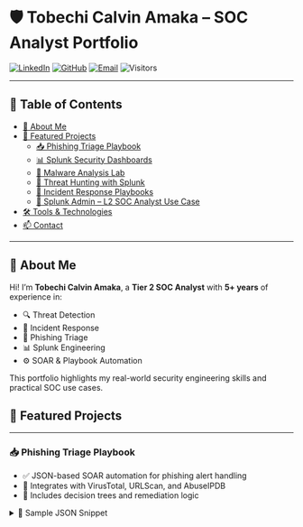 # 🛡️ Tobechi Calvin Amaka – SOC Analyst Portfolio

[![LinkedIn](https://img.shields.io/badge/LinkedIn-blue?style=flat&logo=linkedin&logoColor=white)](https://www.linkedin.com/in/tobechi-calvin-79003925a/)
[![GitHub](https://img.shields.io/badge/GitHub-Profile-black?style=flat&logo=github)](https://github.com/tobechi-calvin)
[![Email](https://img.shields.io/badge/Email-Me-red?style=flat&logo=gmail)](mailto:tobechicalvin@gmail.com)
![Visitors](https://visitor-badge.laobi.icu/badge?page_id=tobechi-calvin.Mini-Soc-Home-Lab)

---

## 📂 Table of Contents

- [👋 About Me](#-about-me)
- [🚀 Featured Projects](#-Featured-Projects)
  - [📥 Phishing Triage Playbook](#-phishing-triage-playbook)
  - [📊 Splunk Security Dashboards](#-splunk-security-dashboards)
  - [🦠 Malware Analysis Lab](#-malware-analysis-lab)
  - [🎯 Threat Hunting with Splunk](#-threat-hunting-with-splunk)
  - [🚨 Incident Response Playbooks](#-incident-response-playbooks)
  - [🔧 Splunk Admin – L2 SOC Analyst Use Case](#-splunk-admin--l2-soc-analyst-use-case)
- [🛠️ Tools & Technologies](#️-tools--technologies)
- [📫 Contact](#-contact)

---

## 👋 About Me

Hi! I’m **Tobechi Calvin Amaka**, a **Tier 2 SOC Analyst** with **5+ years** of experience in:

- 🔍 Threat Detection  
- 🚨 Incident Response  
- 📧 Phishing Triage  
- 📊 Splunk Engineering  
- ⚙️ SOAR & Playbook Automation

This portfolio highlights my real-world security engineering skills and practical SOC use cases.

## 🚀 Featured Projects

---

### 📥 Phishing Triage Playbook

- ✅ JSON-based SOAR automation for phishing alert handling  
- 🔗 Integrates with VirusTotal, URLScan, and AbuseIPDB  
- 🧠 Includes decision trees and remediation logic

<details>
<summary>📄 Sample JSON Snippet</summary>

# ```json
{
  "playbook": {
    "name": "Phishing Triage",
    "steps": [
      {"action": "Extract indicators from email"},
      {"action": "Enrich IOCs using VirusTotal & URLScan"},
      {"action": "Check blocklists (AbuseIPDB, IPVoid)"},
      {"decision": "Is IOC malicious?"},
      {"action": "Quarantine email & reset user password if true"}
    ]
  }
}






📊 Splunk Security Dashboards
👀 Visualizations for brute force, insider threats, and lateral movement

🛠️ Uses real-world SOC alert patterns

📸 Includes XML samples and screenshots

<details> <summary>📄 Sample Splunk Query</summary>
xml
Copy
Edit
<dashboard>
  <label>Brute Force Detection</label>
  <row>
    <panel>
      <chart>
        <search>
          <query>index=auth sourcetype=linux_secure "authentication failure" | stats count by user, src_ip</query>
        </search>
        <title>Failed Login Attempts by Source</title>
      </chart>
    </panel>
  </row>
</dashboard>
</details>
🦠 Malware Analysis Lab
🔬 Conducted static and dynamic analysis in sandbox environments

🧰 Wrote custom YARA rules for malware behavior detection

<details> <summary>📄 Sample YARA Rule</summary>
yara
Copy
Edit
rule TrickBot_Example {
  meta:
    description = "Detect TrickBot executable"
    author = "Tobechi Amaka"
  strings:
    $s1 = "This program cannot be run in DOS mode"
    $s2 = "GetProcAddress"
    $s3 = "kernel32.dll"
  condition:
    all of ($s*)
}
</details>
🎯 Threat Hunting with Splunk
🔎 Created queries mapped to MITRE ATT&CK

🎯 Use cases: PowerShell abuse, beaconing, credential dumping (T1003)

<details> <summary>📄 Credential Dumping (T1003)</summary>
splunk
Copy
Edit
index=windows sourcetype=WinEventLog:Security EventCode=4624 LogonType=2 OR LogonType=10
| stats count by user, src_ip
</details>
🚨 Incident Response Playbooks
📋 Based on NIST 800-61

Includes visual workflows and escalation paths

Lifecycle:

🛠️ Preparation

🚨 Detection & Analysis

🔐 Containment

🧹 Eradication

🔄 Recovery

📚 Post-Incident Review

🔧 Splunk Admin – L2 SOC Analyst Use Case
As a Level 2 SOC Analyst, I also handled Splunk Administration tasks to improve security visibility and streamline incident response.

✅ Key Contributions:
🔄 Onboarded security logs (Windows, Linux, EDR, firewalls, proxies)

📁 Built custom indexes, sourcetypes, and field extractions

🧹 Tuned props.conf and transforms.conf for log parsing

🔐 Managed roles and access controls for search heads

🧠 Used CIM to normalize logs for correlation and threat detection

📊 Optimized dashboard performance and scheduled search alerts

💼 Real-World Example:
Goal: Detect lateral movement through network logon attempts.

Steps:

Onboarded logs from Windows event sources via Universal Forwarders

Normalized fields using CIM

Created search queries for LogonType=3 with rare src_ip + user combo

Built dashboard visualizing spike in failed logins by host/IP

Alert triggered to notify team of unusual activity in real-time

🛠️ Tools & Technologies
Category	Tools Used
SIEM & EDR	Splunk, CrowdStrike, QRadar
Vulnerability Mgmt	Nessus, Qualys
Threat Intel	VirusTotal, URLScan
Scripting & SOAR	Python, PowerShell, JSON-based Playbooks
Version Control	Git

📫 Contact
📧 Email: tobechicalvin@gmail.com
📍 Location: Dallas, TX
📞 Phone: 414-388-8044
🌐 GitHub: tobechi-calvin

This portfolio is continuously updated as I grow in the cybersecurity field. Thank you for visiting!
